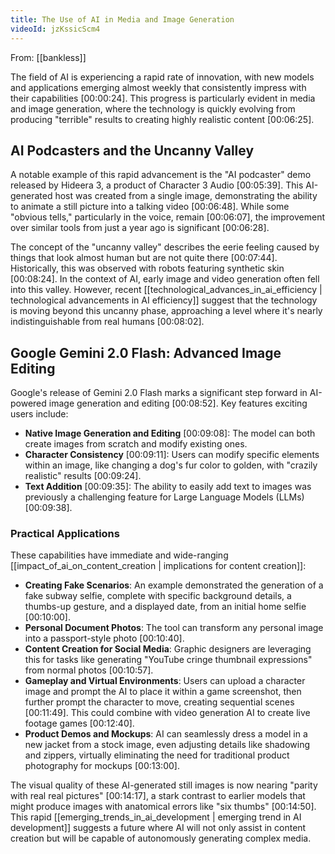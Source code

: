 ```yaml
---
title: The Use of AI in Media and Image Generation
videoId: jzKssicScm4
---
```


From: [[bankless]] <br/> 

The field of AI is experiencing a rapid rate of innovation, with new models and applications emerging almost weekly that consistently impress with their capabilities <a class="yt-timestamp" data-t="00:00:24">[00:00:24]</a>. This progress is particularly evident in media and image generation, where the technology is quickly evolving from producing "terrible" results to creating highly realistic content <a class="yt-timestamp" data-t="00:06:25">[00:06:25]</a>.

## AI Podcasters and the Uncanny Valley

A notable example of this rapid advancement is the "AI podcaster" demo released by Hideera 3, a product of Character 3 Audio <a class="yt-timestamp" data-t="00:05:39">[00:05:39]</a>. This AI-generated host was created from a single image, demonstrating the ability to animate a still picture into a talking video <a class="yt-timestamp" data-t="00:06:48">[00:06:48]</a>. While some "obvious tells," particularly in the voice, remain <a class="yt-timestamp" data-t="00:06:07">[00:06:07]</a>, the improvement over similar tools from just a year ago is significant <a class="yt-timestamp" data-t="00:06:28">[00:06:28]</a>.

The concept of the "uncanny valley" describes the eerie feeling caused by things that look almost human but are not quite there <a class="yt-timestamp" data-t="00:07:44">[00:07:44]</a>. Historically, this was observed with robots featuring synthetic skin <a class="yt-timestamp" data-t="00:08:24">[00:08:24]</a>. In the context of AI, early image and video generation often fell into this valley. However, recent [[technological_advances_in_ai_efficiency | technological advancements in AI efficiency]] suggest that the technology is moving beyond this uncanny phase, approaching a level where it's nearly indistinguishable from real humans <a class="yt-timestamp" data-t="00:08:02">[00:08:02]</a>.

## Google Gemini 2.0 Flash: Advanced Image Editing

Google's release of Gemini 2.0 Flash marks a significant step forward in AI-powered image generation and editing <a class="yt-timestamp" data-t="00:08:52">[00:08:52]</a>. Key features exciting users include:

*   **Native Image Generation and Editing** <a class="yt-timestamp" data-t="00:09:08">[00:09:08]</a>: The model can both create images from scratch and modify existing ones.
*   **Character Consistency** <a class="yt-timestamp" data-t="00:09:11">[00:09:11]</a>: Users can modify specific elements within an image, like changing a dog's fur color to golden, with "crazily realistic" results <a class="yt-timestamp" data-t="00:09:24">[00:09:24]</a>.
*   **Text Addition** <a class="yt-timestamp" data-t="00:09:35">[00:09:35]</a>: The ability to easily add text to images was previously a challenging feature for Large Language Models (LLMs) <a class="yt-timestamp" data-t="00:09:38">[00:09:38]</a>.

### Practical Applications

These capabilities have immediate and wide-ranging [[impact_of_ai_on_content_creation | implications for content creation]]:

*   **Creating Fake Scenarios**: An example demonstrated the generation of a fake subway selfie, complete with specific background details, a thumbs-up gesture, and a displayed date, from an initial home selfie <a class="yt-timestamp" data-t="00:10:00">[00:10:00]</a>.
*   **Personal Document Photos**: The tool can transform any personal image into a passport-style photo <a class="yt-timestamp" data-t="00:10:40">[00:10:40]</a>.
*   **Content Creation for Social Media**: Graphic designers are leveraging this for tasks like generating "YouTube cringe thumbnail expressions" from normal photos <a class="yt-timestamp" data-t="00:10:57">[00:10:57]</a>.
*   **Gameplay and Virtual Environments**: Users can upload a character image and prompt the AI to place it within a game screenshot, then further prompt the character to move, creating sequential scenes <a class="yt-timestamp" data-t="00:11:49">[00:11:49]</a>. This could combine with video generation AI to create live footage games <a class="yt-timestamp" data-t="00:12:40">[00:12:40]</a>.
*   **Product Demos and Mockups**: AI can seamlessly dress a model in a new jacket from a stock image, even adjusting details like shadowing and zippers, virtually eliminating the need for traditional product photography for mockups <a class="yt-timestamp" data-t="00:13:00">[00:13:00]</a>.

The visual quality of these AI-generated still images is now nearing "parity with real real pictures" <a class="yt-timestamp" data-t="00:14:17">[00:14:17]</a>, a stark contrast to earlier models that might produce images with anatomical errors like "six thumbs" <a class="yt-timestamp" data-t="00:14:50">[00:14:50]</a>. This rapid [[emerging_trends_in_ai_development | emerging trend in AI development]] suggests a future where AI will not only assist in content creation but will be capable of autonomously generating complex media.